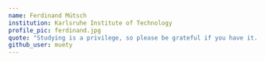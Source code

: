 ```yaml
---
name: Ferdinand Mütsch
institution: Karlsruhe Institute of Technology
profile_pic: ferdinand.jpg
quote: "Studying is a privilege, so please be grateful if you have it. Never stop learning!"
github_user: muety
---
```

